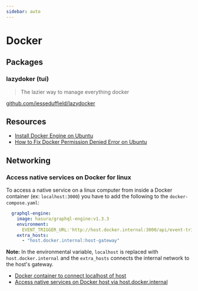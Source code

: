 ```yaml
---
sidebar: auto
---
```


# Docker

## Packages

### lazydoker (tui)

> The lazier way to manage everything docker

[github.com/jesseduffield/lazydocker](https://github.com/jesseduffield/lazydocker)

## Resources

- [Install Docker Engine on Ubuntu](https://docs.docker.com/engine/install/ubuntu/)
- [How to Fix Docker Permission Denied Error on Ubuntu](https://linuxhandbook.com/docker-permission-denied/)

## Networking

### Access native services on Docker for linux

To access a native service on a linux computer from inside a Docker container (ex: `localhost:3000`) you have to add the following to the `docker-compose.yaml`:

```yaml
  graphql-engine:
    image: hasura/graphql-engine:v1.3.3
    environment:
      EVENT_TRIGGER_URL:'http://host.docker.internal:3000/api/event-triggers'
    extra_hosts:
      - "host.docker.internal:host-gateway"
```

**Note:** In the environmental variable, `localhost` is replaced with `host.docker.internal` and the `extra_hosts` connects the internal network to the host's gateway.

- [Docker container to connect localhost of host](https://djangocas.dev/blog/docker-container-to-connect-localhost-of-host/#google_vignette)
- [Access native services on Docker host via host.docker.internal](https://megamorf.gitlab.io/2020/09/19/access-native-services-on-docker-host-via-host-docker-internal/)

